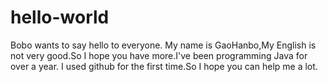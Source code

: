 # hello-world
Bobo wants to say hello to everyone.
My name is GaoHanbo,My English is not very good.So I hope you have more.I've been programming Java for over a year.
I used github for the first time.So I hope you can help me a lot.
